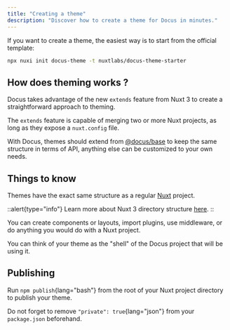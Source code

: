 ```yaml
---
title: "Creating a theme"
description: "Discover how to create a theme for Docus in minutes."
---
```


If you want to create a theme, the easiest way is to start from the official template:

```bash
npx nuxi init docus-theme -t nuxtlabs/docus-theme-starter
```

## How does theming works ?

Docus takes advantage of the new `extends` feature from Nuxt 3 to create a straightforward approach to theming.

The `extends` feature is capable of merging two or more Nuxt projects, as long as they expose a `nuxt.config` file.

With Docus, themes should extend from [@docus/base](/packages/base/features) to keep the same structure in terms of API, anything else can be customized to your own needs.

## Things to know

Themes have the exact same structure as a regular [Nuxt](https://v3.nuxtjs.org) project.

::alert{type="info"}
Learn more about Nuxt 3 directory structure [here](https://v3.nuxtjs.org/guide/directory-structure).
::

You can create components or layouts, import plugins, use middleware, or do anything you would do with a Nuxt project.

You can think of your theme as the "shell" of the Docus project that will be using it.

## Publishing

Run `npm publish`{lang="bash"} from the root of your Nuxt project directory to publish your theme.

Do not forget to remove `"private": true`{lang="json"} from your `package.json` beforehand.
